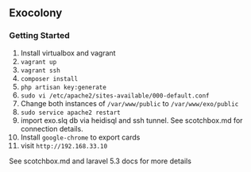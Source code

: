 ## Exocolony

### Getting Started
1. Install virtualbox and vagrant
2. `vagrant up`
3. `vagrant ssh`
4. `composer install`
5. `php artisan key:generate`
6. `sudo vi /etc/apache2/sites-available/000-default.conf`
7. Change both instances of `/var/www/public` to `/var/www/exo/public`
8. `sudo service apache2 restart`
9. import exo.slq db via heidisql and ssh tunnel.  See scotchbox.md for connection details.
10. Install `google-chrome` to export cards
11. visit `http://192.168.33.10`

See scotchbox.md and laravel 5.3 docs for more details

